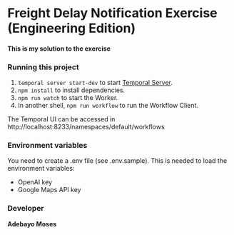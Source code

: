 # Freight Delay Notification Exercise (Engineering Edition)

#### This is my solution to the exercise

### Running this project

1. `temporal server start-dev` to start [Temporal Server](https://github.com/temporalio/cli/#installation).
1. `npm install` to install dependencies.
1. `npm run watch` to start the Worker.
1. In another shell, `npm run workflow` to run the Workflow Client.

The Temporal UI can be accessed in
http://localhost:8233/namespaces/default/workflows

### Environment variables

You need to create a .env file (see .env.sample). This is needed to load the environment variables:

- OpenAI key
- Google Maps API key

### Developer

**Adebayo Moses**
